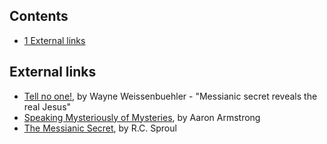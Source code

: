 
## Contents

-   [1 External links](#External_links)



## External links

-   [Tell no one!](http://www.thelutheran.org/article/article.cfm?article_id=4093),
    by Wayne Weissenbuehler - "Messianic secret reveals the real Jesus"
-   [Speaking Mysteriously of Mysteries](http://thegospelcoalition.org/blogs/tgc/2011/06/13/speaking-mysteriously-of-mysteries/),
    by Aaron Armstrong
-   [The Messianic Secret](http://www.ligonier.org/learn/devotionals/messianic-secret/),
    by R.C. Sproul



